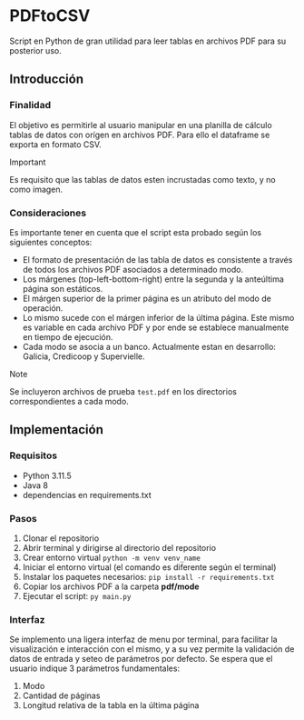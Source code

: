 # PDFtoCSV
Script en Python de gran utilidad para leer tablas en archivos PDF para su posterior uso.
## Introducción
### Finalidad
El objetivo es permitirle al usuario manipular en una planilla de cálculo tablas de datos con orígen en archivos PDF. Para ello el dataframe se exporta en formato CSV.
> [!IMPORTANT] 
> Es requisito que las tablas de datos esten incrustadas como texto, y no como imagen.
### Consideraciones
Es importante tener en cuenta que el script esta probado según los siguientes conceptos:
- El formato de presentación de las tabla de datos es consistente a través de todos los archivos PDF asociados a determinado modo.
- Los márgenes (top-left-bottom-right) entre la segunda y la anteúltima página son estáticos.
- El márgen superior de la primer página es un atributo del modo de operación. 
- Lo mismo sucede con el márgen inferior de la última página. Este mismo es variable en cada archivo PDF y por ende se establece manualmente en tiempo de ejecución.
- Cada modo se asocia a un banco. Actualmente estan en desarrollo: Galicia, Credicoop y Supervielle.
> [!NOTE]
> Se incluyeron archivos de prueba `test.pdf` en los directorios correspondientes a cada modo.
## Implementación
### Requisitos
- Python 3.11.5
- Java 8
- dependencias en requirements.txt
### Pasos
1. Clonar el repositorio
2. Abrir terminal y dirigirse al directorio del repositorio
3. Crear entorno virtual ```python -m venv venv_name```
4. Iniciar el entorno virtual (el comando es diferente según el terminal)
5. Instalar los paquetes necesarios: ```pip install -r requirements.txt```
6. Copiar los archivos PDF a la carpeta **pdf/mode**
7. Ejecutar el script: ```py main.py```

### Interfaz
Se implemento una ligera interfaz de menu por terminal, para facilitar la visualización e interacción con el mismo, y a su vez permite la validación de datos de entrada y seteo de parámetros por defecto. Se espera que el usuario indique 3 parámetros fundamentales:
1. Modo
2. Cantidad de páginas
3. Longitud relativa de la tabla en la última página